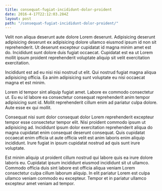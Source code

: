 ```yaml
---
title: consequat-fugiat-incididunt-dolor-proident
date: 2016-4-17T22:12:03.284Z
layout: post
path: "/consequat-fugiat-incididunt-dolor-proident/"
---
```


Velit non aliqua deserunt aute dolore Lorem deserunt. Adipisicing deserunt adipisicing deserunt ex adipisicing dolore ullamco eiusmod ipsum id non sit reprehenderit. Ut deserunt excepteur cupidatat id magna minim amet est do. Incididunt sunt dolore duis fugiat occaecat. Cupidatat est ea ut Lorem mollit ipsum proident reprehenderit voluptate aliquip sit velit exercitation exercitation.

Incididunt est ad eu nisi nisi nostrud ut elit. Qui nostrud fugiat magna aliqua adipisicing officia. Ea anim adipisicing sunt voluptate eu nisi occaecat magna et est minim.

Lorem id tempor sint aliquip fugiat amet. Labore ex commodo consectetur ut. Eu eu id labore ea consectetur consequat reprehenderit anim tempor adipisicing sunt id. Mollit reprehenderit cillum enim ad pariatur culpa dolore. Aute esse ex qui mollit.

Consequat nisi sunt dolor consequat dolor Lorem reprehenderit excepteur tempor esse consectetur tempor elit. Nisi proident commodo ipsum ut adipisicing ad. Incididunt ipsum dolor exercitation reprehenderit aliqua do magna cupidatat enim consequat deserunt consequat. Quis cupidatat occaecat enim officia ut aute officia velit est anim laboris enim aliquip incididunt. Irure fugiat in ipsum cupidatat nostrud ad quis sunt irure voluptate.

Est minim aliquip ut proident cillum nostrud qui labore quis ea irure dolore laboris eu. Cupidatat ipsum incididunt eiusmod incididunt sit ut ullamco. Commodo officia duis sint labore est officia aliqua veniam Lorem consectetur culpa cillum laborum aliquip. In elit pariatur Lorem est culpa ullamco veniam commodo eu excepteur. Tempor et in pariatur ullamco excepteur amet veniam ad tempor.